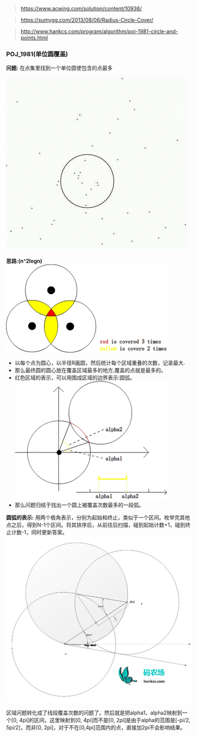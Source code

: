 > https://www.acwing.com/solution/content/10936/


> https://sumygg.com/2013/08/06/Radius-Circle-Cover/

> http://www.hankcs.com/program/algorithm/poj-1981-circle-and-points.html


### POJ_1981(单位圆覆盖)
**问题:** 在点集里找到一个单位圆使包含的点最多

![alt](./img/001.png)

**思路:(n^2logn)**
![alt](./img/002.jpg)
- 以每个点为圆心，以半径R画圆，然后统计每个区域重叠的次数，记录最大.
- 那么最终圆的圆心放在覆盖区域最多的地方,覆盖的点就是最多的。
- 红色区域的表示，可以用围成区域的边界表示:圆弧。
![alt](./img/003.jpg)
- 那么问题归结于找出一个圆上被覆盖次数最多的一段弧。

**圆弧的表示:**
用两个极角表示，分别为起始和终止，类似于一个区间。枚举完其他点之后，得到N-1个区间。将其排序后，从前往后扫描，碰到起始计数+1，碰到终止计数-1，同时更新答案。
![alt](./img/004.jpg)

区域问题转化成了线段覆盖次数的问题了。然后就是把alpha1，alpha2映射到一个[0, 4pi]的区间，这里映射到[0, 4pi]而不是[0, 2pi]是由于alpha的范围是[-pi/2, 5pi/2]，而非[0, 2pi]，对于不在[0,4pi]范围内的点，直接加2pi不会影响结果。

